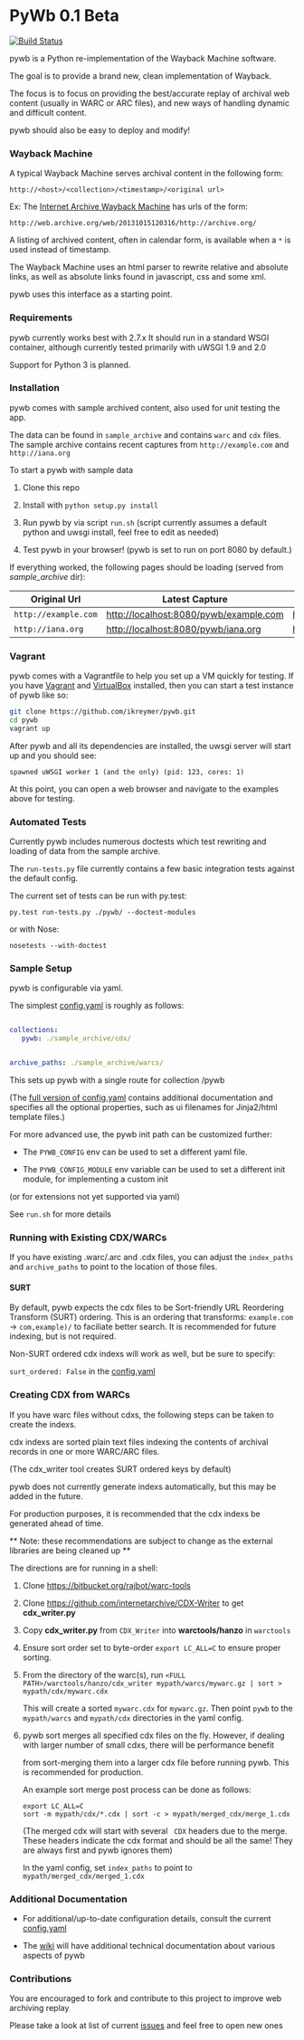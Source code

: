 PyWb 0.1 Beta
==============

[![Build Status](https://travis-ci.org/ikreymer/pywb.png?branch=master)](https://travis-ci.org/ikreymer/pywb)

pywb is a Python re-implementation of the Wayback Machine software.

The goal is to provide a brand new, clean implementation of Wayback.

The focus is to focus on providing the best/accurate replay of archival web content (usually in WARC or ARC files),
and new ways of handling dynamic and difficult content.

pywb should also be easy to deploy and modify!


### Wayback Machine

A typical Wayback Machine serves archival content in the following form:

`http://<host>/<collection>/<timestamp>/<original url>`


Ex: The [Internet Archive Wayback Machine](https//archive.org/web/) has urls of the form:

`http://web.archive.org/web/20131015120316/http://archive.org/`


A listing of archived content, often in calendar form, is available when a `*` is used instead of timestamp.

The Wayback Machine uses an html parser to rewrite relative and absolute links, as well as absolute links found in javascript, css and some xml.

pywb uses this interface as a starting point.


### Requirements

pywb currently works best with 2.7.x
It should run in a standard WSGI container, although currently
tested primarily with uWSGI 1.9 and 2.0

Support for Python 3 is planned.


### Installation

pywb comes with sample archived content, also used
for unit testing the app.

The data can be found in `sample_archive` and contains
`warc` and `cdx` files. The sample archive contains
recent captures from `http://example.com` and `http://iana.org`


To start a pywb with sample data

1. Clone this repo

2. Install with `python setup.py install`

3. Run pywb by via script `run.sh` (script currently assumes a default python and uwsgi install, feel free to edit as needed)

4. Test pywb in your browser!  (pywb is set to run on port 8080 by default.)


If everything worked, the following pages should be loading (served from *sample_archive* dir):

| Original Url       | Latest Capture  | List of All Captures    |
| -------------      | -------------   | ----------------------- |
| `http://example.com` | [http://localhost:8080/pywb/example.com](http://localhost:8080/pywb/example.com) | [http://localhost:8080/pywb/*/example.com](http://localhost:8080/pywb/*/example.com) |
| `http://iana.org`    | [http://localhost:8080/pywb/iana.org](http://localhost:8080/pywb/iana.org) | [http://localhost:8080/pywb/*/iana.org](http://localhost:8080/pywb/*/iana.org) |


### Vagrant

pywb comes with a Vagrantfile to help you set up a VM quickly for testing.
If you have [Vagrant](http://www.vagrantup.com/) and [VirtualBox](https://www.virtualbox.org/)
installed, then you can start a test instance of pywb like so:

```bash
git clone https://github.com/ikreymer/pywb.git
cd pywb
vagrant up
```

After pywb and all its dependencies are installed, the uwsgi server will start up and you should see:

```
spawned uWSGI worker 1 (and the only) (pid: 123, cores: 1)
```

At this point, you can open a web browser and navigate to the examples above for testing.


### Automated Tests

Currently pywb includes numerous doctests which test rewriting and loading of data from the sample archive.

The `run-tests.py` file currently contains a few basic integration tests against the default config.


The current set of tests can be run with py.test:

`py.test run-tests.py ./pywb/ --doctest-modules`


or with Nose:

`nosetests --with-doctest`


### Sample Setup

pywb is configurable via yaml.

The simplest [config.yaml](config.yaml) is roughly as follows:

```yaml

collections:
   pywb: ./sample_archive/cdx/


archive_paths: ./sample_archive/warcs/

```

This sets up pywb with a single route for collection /pywb


(The [full version of config.yaml](config.yaml) contains additional documentation and specifies
all the optional properties, such as ui filenames for Jinja2/html template files.)


For more advanced use, the pywb init path can be customized further:


* The `PYWB_CONFIG` env can be used to set a different yaml file.

* The `PYWB_CONFIG_MODULE` env variable can be used to set a different init module, for implementing a custom init

(or for extensions not yet supported via yaml)


See `run.sh` for more details


### Running with Existing CDX/WARCs

If you have existing .warc/.arc and .cdx files, you can adjust the `index_paths` and `archive_paths` to point to
the location of those files.

#### SURT

By default, pywb expects the cdx files to be Sort-friendly URL Reordering Transform (SURT) ordering.
This is an ordering that transforms: `example.com` -> `com,example)/` to faciliate better search.
It is recommended for future indexing, but is not required.

Non-SURT ordered cdx indexs will work as well, but be sure to specify:

`surt_ordered: False` in the [config.yaml](config.yaml)


### Creating CDX from WARCs

If you have warc files without cdxs, the following steps can be taken to create the indexs.

cdx indexs are sorted plain text files indexing the contents of archival records in one or more WARC/ARC files.

(The cdx_writer tool creates SURT ordered keys by default)

pywb does not currently generate indexs automatically, but this may be added in the future.

For production purposes, it is recommended that the cdx indexs be generated ahead of time.


** Note: these recommendations are subject to change as the external libraries are being cleaned up **

The directions are for running in a shell:


1. Clone https://bitbucket.org/rajbot/warc-tools

2. Clone https://github.com/internetarchive/CDX-Writer to get **cdx_writer.py**

3. Copy **cdx_writer.py** from `CDX_Writer` into **warctools/hanzo** in `warctools`

4. Ensure sort order set to byte-order `export LC_ALL=C` to ensure proper sorting.

5. From the directory of the warc(s), run `<FULL PATH>/warctools/hanzo/cdx_writer mypath/warcs/mywarc.gz | sort > mypath/cdx/mywarc.cdx`

   This will create a sorted `mywarc.cdx` for `mywarc.gz`. Then point `pywb` to the `mypath/warcs` and `mypath/cdx` directories in the yaml config.



6. pywb sort merges all specified cdx files on the fly. However, if dealing with larger number of small cdxs, there will be performance benefit

    from sort-merging them into a larger cdx file before running pywb. This is recommended for production.

    An example sort merge post process can be done as follows:

   ```
   export LC_ALL=C
   sort -m mypath/cdx/*.cdx | sort -c > mypath/merged_cdx/merge_1.cdx
   ```

   (The merged cdx will start with several ` CDX` headers due to the merge. These headers indicate the cdx format and should be all the same!
    They are always first and pywb ignores them)


   In the yaml config, set `index_paths` to point to `mypath/merged_cdx/merged_1.cdx`


### Additional Documentation

* For additional/up-to-date configuration details, consult the current [config.yaml](config.yaml)

* The [wiki](https://github.com/ikreymer/pywb/wiki) will have additional technical documentation about various aspects of pywb

### Contributions

You are encouraged to fork and contribute to this project to improve web archiving replay

Please take a look at list of current [issues](https://github.com/ikreymer/pywb/issues?state=open) and feel free to open new ones


